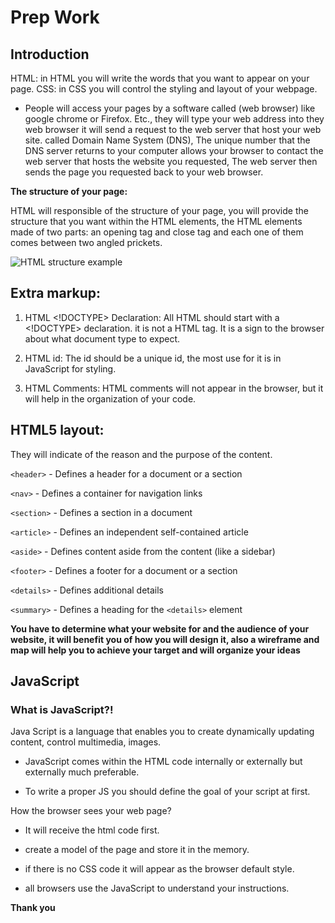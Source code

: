 # Prep Work

## Introduction

HTML: in HTML you will write the words that you want to appear on your page.
CSS: in CSS you will control the styling and layout of your webpage.

* People will access your pages by a software called (web browser) like google chrome or Firefox. Etc., they will type your web address into they web browser it will send a request to the web server that host your web site. called Domain Name System (DNS), The unique number that the DNS server returns to your computer allows your browser to contact the web server that hosts the website you requested, The web server then sends the page you requested back to your web browser.

**The structure of your page:**

HTML will responsible of the structure of your page, you will provide the structure that you want within the HTML elements, the HTML elements made of two parts: an opening tag and close tag and each one of them comes between two angled prickets.

![HTML structure example](https://4.bp.blogspot.com/-Lz10di53joM/Vae78dqUidI/AAAAAAAADXw/5CMPRLKAI7s/s280/html-structure.png)

## Extra markup:

1.	HTML <!DOCTYPE> Declaration: All HTML should start with a <!DOCTYPE> declaration. it is not a HTML tag. It is a sign to the browser about what document type to expect.

2.	HTML id: The id should be a unique id, the most use for it is in JavaScript for styling.

3.	HTML Comments: HTML comments will not appear in the browser, but it will help in the organization of your code.

## HTML5 layout:

They will indicate of the reason and the purpose of the content.

`<header>` - Defines a header for a document or a section

`<nav>` - Defines a container for navigation links

`<section>` - Defines a section in a document

`<article>` - Defines an independent self-contained article

`<aside>` - Defines content aside from the content (like a sidebar)

`<footer>` - Defines a footer for a document or a section

`<details>` - Defines additional details

`<summary>` - Defines a heading for the `<details>` element

__You have to determine what your website for and the audience of your website, it will benefit you of how you will design it, also a wireframe and map will help you to achieve your target and will organize your ideas__

## JavaScript

### What is JavaScript?!

Java Script is a language that enables you to create dynamically updating content, control multimedia, images.

* 	JavaScript comes within the HTML code internally or externally but externally much preferable.

*	To write a proper JS you should define the goal of your script at first.

 How the browser sees your web page?

*	It will receive the html code first.

*	create a model of the page and store it in the memory.

*	if there is no CSS code it will appear as the browser default style.

*	all browsers use the JavaScript to understand your instructions.

__**Thank you**__





